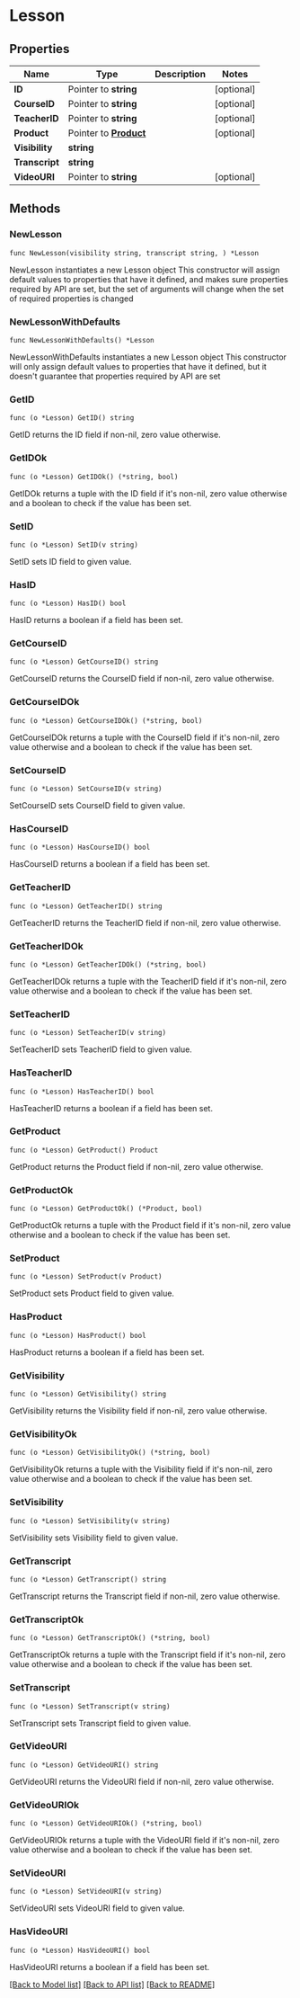 # Lesson

## Properties

Name | Type | Description | Notes
------------ | ------------- | ------------- | -------------
**ID** | Pointer to **string** |  | [optional] 
**CourseID** | Pointer to **string** |  | [optional] 
**TeacherID** | Pointer to **string** |  | [optional] 
**Product** | Pointer to [**Product**](Product.md) |  | [optional] 
**Visibility** | **string** |  | 
**Transcript** | **string** |  | 
**VideoURI** | Pointer to **string** |  | [optional] 

## Methods

### NewLesson

`func NewLesson(visibility string, transcript string, ) *Lesson`

NewLesson instantiates a new Lesson object
This constructor will assign default values to properties that have it defined,
and makes sure properties required by API are set, but the set of arguments
will change when the set of required properties is changed

### NewLessonWithDefaults

`func NewLessonWithDefaults() *Lesson`

NewLessonWithDefaults instantiates a new Lesson object
This constructor will only assign default values to properties that have it defined,
but it doesn't guarantee that properties required by API are set

### GetID

`func (o *Lesson) GetID() string`

GetID returns the ID field if non-nil, zero value otherwise.

### GetIDOk

`func (o *Lesson) GetIDOk() (*string, bool)`

GetIDOk returns a tuple with the ID field if it's non-nil, zero value otherwise
and a boolean to check if the value has been set.

### SetID

`func (o *Lesson) SetID(v string)`

SetID sets ID field to given value.

### HasID

`func (o *Lesson) HasID() bool`

HasID returns a boolean if a field has been set.

### GetCourseID

`func (o *Lesson) GetCourseID() string`

GetCourseID returns the CourseID field if non-nil, zero value otherwise.

### GetCourseIDOk

`func (o *Lesson) GetCourseIDOk() (*string, bool)`

GetCourseIDOk returns a tuple with the CourseID field if it's non-nil, zero value otherwise
and a boolean to check if the value has been set.

### SetCourseID

`func (o *Lesson) SetCourseID(v string)`

SetCourseID sets CourseID field to given value.

### HasCourseID

`func (o *Lesson) HasCourseID() bool`

HasCourseID returns a boolean if a field has been set.

### GetTeacherID

`func (o *Lesson) GetTeacherID() string`

GetTeacherID returns the TeacherID field if non-nil, zero value otherwise.

### GetTeacherIDOk

`func (o *Lesson) GetTeacherIDOk() (*string, bool)`

GetTeacherIDOk returns a tuple with the TeacherID field if it's non-nil, zero value otherwise
and a boolean to check if the value has been set.

### SetTeacherID

`func (o *Lesson) SetTeacherID(v string)`

SetTeacherID sets TeacherID field to given value.

### HasTeacherID

`func (o *Lesson) HasTeacherID() bool`

HasTeacherID returns a boolean if a field has been set.

### GetProduct

`func (o *Lesson) GetProduct() Product`

GetProduct returns the Product field if non-nil, zero value otherwise.

### GetProductOk

`func (o *Lesson) GetProductOk() (*Product, bool)`

GetProductOk returns a tuple with the Product field if it's non-nil, zero value otherwise
and a boolean to check if the value has been set.

### SetProduct

`func (o *Lesson) SetProduct(v Product)`

SetProduct sets Product field to given value.

### HasProduct

`func (o *Lesson) HasProduct() bool`

HasProduct returns a boolean if a field has been set.

### GetVisibility

`func (o *Lesson) GetVisibility() string`

GetVisibility returns the Visibility field if non-nil, zero value otherwise.

### GetVisibilityOk

`func (o *Lesson) GetVisibilityOk() (*string, bool)`

GetVisibilityOk returns a tuple with the Visibility field if it's non-nil, zero value otherwise
and a boolean to check if the value has been set.

### SetVisibility

`func (o *Lesson) SetVisibility(v string)`

SetVisibility sets Visibility field to given value.


### GetTranscript

`func (o *Lesson) GetTranscript() string`

GetTranscript returns the Transcript field if non-nil, zero value otherwise.

### GetTranscriptOk

`func (o *Lesson) GetTranscriptOk() (*string, bool)`

GetTranscriptOk returns a tuple with the Transcript field if it's non-nil, zero value otherwise
and a boolean to check if the value has been set.

### SetTranscript

`func (o *Lesson) SetTranscript(v string)`

SetTranscript sets Transcript field to given value.


### GetVideoURI

`func (o *Lesson) GetVideoURI() string`

GetVideoURI returns the VideoURI field if non-nil, zero value otherwise.

### GetVideoURIOk

`func (o *Lesson) GetVideoURIOk() (*string, bool)`

GetVideoURIOk returns a tuple with the VideoURI field if it's non-nil, zero value otherwise
and a boolean to check if the value has been set.

### SetVideoURI

`func (o *Lesson) SetVideoURI(v string)`

SetVideoURI sets VideoURI field to given value.

### HasVideoURI

`func (o *Lesson) HasVideoURI() bool`

HasVideoURI returns a boolean if a field has been set.


[[Back to Model list]](../README.md#documentation-for-models) [[Back to API list]](../README.md#documentation-for-api-endpoints) [[Back to README]](../README.md)


